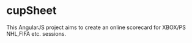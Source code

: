 # cupSheet

This AngularJS project aims to create an online scorecard for XBOX/PS NHL,FIFA etc. sessions.
